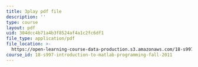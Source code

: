 ```yaml
---
title: 3play pdf file
description: ''
type: course
layout: pdf
uid: 304dcc4b71a4b3f8524af4a1c2fc6df1
file_type: application/pdf
file_location: >-
  https://open-learning-course-data-production.s3.amazonaws.com/18-s997-introduction-to-matlab-programming-fall-2011/304dcc4b71a4b3f8524af4a1c2fc6df1_UKU1477cXVY.pdf
course_id: 18-s997-introduction-to-matlab-programming-fall-2011
---
```


